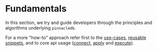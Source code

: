# Fundamentals

In this section, we try and guide developers through the principles and algorithms underlying `pinnacledb`.

For a more "how-to" approach refer first to the [use-cases](../../use_cases), [reusable snippets](../reusable_snippets/), and to core api usage ([connect](../connect_api), [apply](../apply_api) and [execute](../execute_api/)).